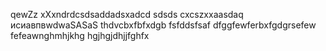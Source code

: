 qewZz
xXxndrdcsdsaddadsxadcd
sdsds
cxcszxxaasdaq
исиавпвwdwaSASaS
thdvcbxfbfxdgb
fsfddsfsaf
dfggfewferbxfgdgrsefew
fefeawnghmhjkhg
hgjhgjdhjjfghfx
